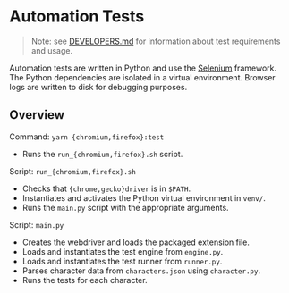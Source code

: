 # Automation Tests

> Note: see [DEVELOPERS.md](../DEVELOPERS.md) for information about test requirements and usage.

Automation tests are written in Python and use the [Selenium](https://www.selenium.dev/) framework. The Python dependencies are isolated in a virtual environment. Browser logs are written to disk for debugging purposes.

## Overview

Command: `yarn {chromium,firefox}:test`

- Runs the `run_{chromium,firefox}.sh` script.

Script: `run_{chromium,firefox}.sh`

- Checks that `{chrome,gecko}driver` is in `$PATH`.
- Instantiates and activates the Python virtual environment in `venv/`.
- Runs the `main.py` script with the appropriate arguments.

Script: `main.py`

- Creates the webdriver and loads the packaged extension file.
- Loads and instantiates the test engine from `engine.py`.
- Loads and instantiates the test runner from `runner.py`.
- Parses character data from `characters.json` using `character.py`.
- Runs the tests for each character.
